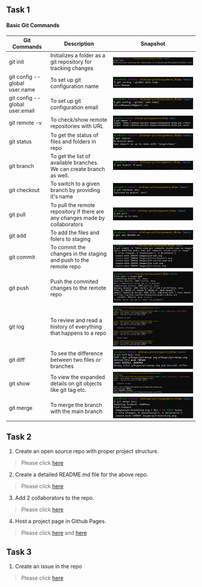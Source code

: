 ## **Task 1**
#### **Basic Git Commands**  

**Git Commands** | **Description** | **Snapshot**
--- | --- | --- 
git init | Initializes a folder as a git repository for tracking changes | ![](Images/git-init.png) |
git config --global user.name | To set up git configuration name | ![](Images/git-config-name.png) |
git config --global user.email | To set up git configuration email | ![](Images/git-config-mail.png) |
git remote -v | To check/show remote repositories with URL | ![](Images/git-remote.png) |
git status | To get the status of files and folders in repo | ![](Images/git-status.png) |
git branch | To get the list of available branches. We can create branch as well. | ![](Images/git-branch.png) |
git checkout | To switch to a given branch by providing it's name | ![](Images/git-branching.png) |
git pull | To pull the remote repository if there are any changes made by collaborators | ![](Images/git-pull.png) |
git add | To add the files and folers to staging | ![](Images/git-add.png) |
git commit | To commit the changes in the staging and push to the remote repo | ![](Images/git-commit.png) |
git push | Push the commited changes to the remote repo | ![](Images/git-push.png) |
git log | To review and read a history of everything that happens to a repo | ![](Images/git-log.png) |
git diff | To see the difference between two files or branches | ![](Images/git-diff.png) |
git show | To view the expanded details on git objects like git tag etc. | ![](Images/git-show.png) |
git merge | To merge the branch with the main branch | ![](Images/git-merge.png)

## **Task 2**

1. Create an open source repo with proper project structure.
  > Please click [here](https://github.com/shiv-dhawan/Assignments_MLOps)

2. Create a detailed README.md file for the above repo.
  > Please click [here](https://github.com/shiv-dhawan/Assignments_MLOps/blob/main/README.md)

3. Add 2 collaborators to the repo.
  > Please click [here](Images/collaborators.png)

4. Host a project page in Github Pages.
  > Please click [here](Images/github-pages-1.png) and [here](Images/github-pages-2.png)
  

## **Task 3**
1. Create an issue in the repo
  > Please click [here]()
